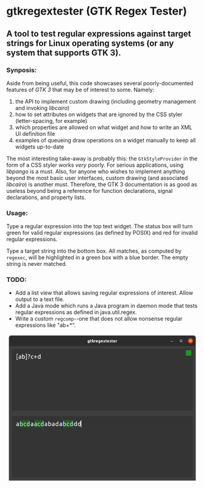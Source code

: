 # gtkregextester (GTK Regex Tester)
## A tool to test regular expressions against target strings for Linux operating systems (or any system that supports GTK 3).

### Synposis:
Aside from being useful, this code showcases several poorly-documented features of _GTK 3_
that may be of interest to some. Namely:
1. the API to implement custom drawing (including
geometry management and invoking _libcairo_)
1. how to set attributes on widgets that are ignored by the CSS styler (letter-spacing, for example)
1. which properties are allowed on what widget and how to write an XML UI definition file
1. examples of queueing draw operations on a widget manually to keep all widgets up-to-date

The most interesting take-away is probably this: the `GtkStyleProvider` in the form of a CSS styler works
*very* poorly. For serious applications, using _libpango_ is a must. Also, for anyone who wishes to implement
anything beyond the most basic user interfaces, custom drawing (and associated _libcairo_) is another must.
Therefore, the GTK 3 documentation is as good as useless beyond being a reference for function declarations,
signal declarations, and property lists.

### Usage:
Type a regular expression into the top text widget. The status box will turn green for valid regular expressions (as defined by POSIX)
and red for invalid regular expressions.

Type a target string into the bottom box. All matches, as computed by `regexec`, will be highlighted in a green box with a blue border.
The empty string is never matched.


### TODO:
- Add a list view that allows saving regular expressions of interest. Allow output to a text file.
- Add a Java mode which runs a Java program in daemon mode that tests regular expressions as defined in java.util.regex.
- Write a custom `regcomp`--one that does not allow nonsense regular expressions like "ab+*".

![Screenshot](/gtkregextester.png)
